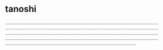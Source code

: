 # tanoshi
..........................................................................................................................................................................................................................................................................................................................................................................................................................................................................................................................................................................................................................